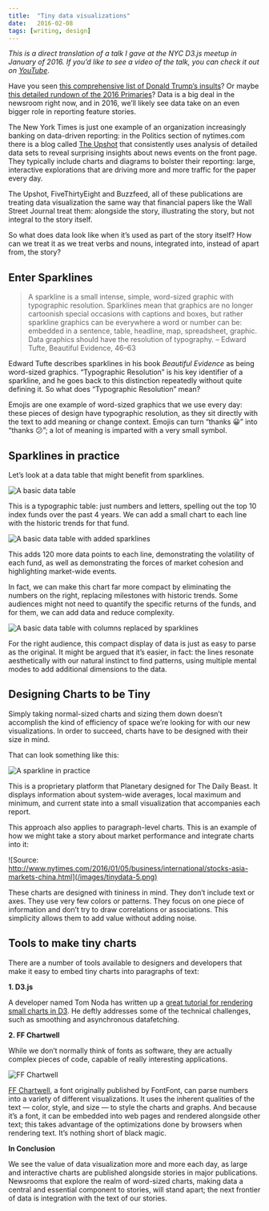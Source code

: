 ```yaml
---
title:  "Tiny data visualizations"
date:   2016-02-08
tags: [writing, design]
---
```


*This is a direct translation of a talk I gave at the NYC D3.js meetup in January of 2016. If you’d like to see a video of the talk, you can check it out on [YouTube](https://www.youtube.com/watch?v=Gtlb8VIszrU)*.

Have you seen [this comprehensive list of Donald Trump’s insults](http://www.nytimes.com/interactive/2016/01/28/upshot/donald-trump-twitter-insults.html)? Or maybe [this detailed rundown of the 2016 Primaries](http://projects.fivethirtyeight.com/election-2016/primary-forecast/new-hampshire-republican/)? Data is a big deal in the newsroom right now, and in 2016, we’ll likely see data take on an even bigger role in reporting feature stories.

The New York Times is just one example of an organization increasingly banking on data-driven reporting: in the Politics section of nytimes.com there is a blog called [The Upshot](http://www.nytimes.com/upshot/) that consistently uses analysis of detailed data sets to reveal surprising insights about news events on the front page. They typically include charts and diagrams to bolster their reporting: large, interactive explorations that are driving more and more traffic for the paper every day.

The Upshot, FiveThirtyEight and Buzzfeed, all of these publications are treating data visualization the same way that financial papers like the Wall Street Journal treat them: alongside the story, illustrating the story, but not integral to the story itself.

So what does data look like when it’s used as part of the story itself? How can we treat it as we treat verbs and nouns, integrated into, instead of apart from, the story?

## Enter Sparklines

> A sparkline is a small intense, simple, word-sized graphic with typographic resolution. Sparklines mean that graphics are no longer cartoonish special occasions with captions and boxes, but rather sparkline graphics can be everywhere a word or number can be: embedded in a sentence, table, headline, map, spreadsheet, graphic. Data graphics should have the resolution of typography.  – Edward Tufte, Beautiful Evidence, 46–63

Edward Tufte describes sparklines in his book *Beautiful Evidence* as being word-sized graphics. “Typographic Resolution” is his key identifier of a sparkline, and he goes back to this distinction repeatedly without quite defining it. So what does “Typographic Resolution” mean?

Emojis are one example of word-sized graphics that we use every day: these pieces of design have typographic resolution, as they sit directly with the text to add meaning or change context. Emojis can turn “thanks 😀” into “thanks 😕”; a lot of meaning is imparted with a very small symbol.

## Sparklines in practice

Let’s look at a data table that might benefit from sparklines.

![A basic data table](/images/tinydata-1.png)

This is a typographic table: just numbers and letters, spelling out the top 10 index funds over the past 4 years. We can add a small chart to each line with the historic trends for that fund.

![A basic data table with added sparklines](/images/tinydata-2.png)

This adds 120 more data points to each line, demonstrating the volatility of each fund, as well as demonstrating the forces of market cohesion and highlighting market-wide events.

In fact, we can make this chart far more compact by eliminating the numbers on the right, replacing milestones with historic trends. Some audiences might not need to quantify the specific returns of the funds, and for them, we can add data and reduce complexity.

![A basic data table with columns replaced by sparklines](/images/tinydata-3.png)

For the right audience, this compact display of data is just as easy to parse as the original. It might be argued that it’s easier, in fact: the lines resonate aesthetically with our natural instinct to find patterns, using multiple mental modes to add additional dimensions to the data.

## Designing Charts to be Tiny

Simply taking normal-sized charts and sizing them down doesn’t accomplish the kind of efficiency of space we’re looking for with our new visualizations. In order to succeed, charts have to be designed with their size in mind.

That can look something like this:

![A sparkline in practice](/images/tinydata-4.png)

This is a proprietary platform that Planetary designed for The Daily Beast. It displays information about system-wide averages, local maximum and minimum, and current state into a small visualization that accompanies each report.

This approach also applies to paragraph-level charts. This is an example of how we might take a story about market performance and integrate charts into it:

![Source: http://www.nytimes.com/2016/01/05/business/international/stocks-asia-markets-china.html](/images/tinydata-5.png)

These charts are designed with tininess in mind. They don’t include text or axes. They use very few colors or patterns. They focus on one piece of information and don’t try to draw correlations or associations. This simplicity allows them to add value without adding noise.

## Tools to make tiny charts

There are a number of tools available to designers and developers that make it easy to embed tiny charts into paragraphs of text:

**1. D3.js**

A developer named Tom Noda has written up a [great tutorial for rendering small charts in D3](http://www.tnoda.com/blog/2013-12-19). He deftly addresses some of the technical challenges, such as smoothing and asynchronous datafetching.

**2. FF Chartwell**

While we don’t normally think of fonts as software, they are actually complex pieces of code, capable of really interesting applications.

![FF Chartwell](/images/tinydata-6.png)

[FF Chartwell](https://www.fontshop.com/families/ff-chartwell), a font originally published by FontFont, can parse numbers into a variety of different visualizations. It uses the inherent qualities of the text — color, style, and size — to style the charts and graphs. And because it’s a font, it can be embedded into web pages and rendered alongside other text; this takes advantage of the optimizations done by browsers when rendering text. It’s nothing short of black magic.

**In Conclusion**

We see the value of data visualization more and more each day, as large and interactive charts are published alongside stories in major publications. Newsrooms that explore the realm of word-sized charts, making data a central and essential component to stories, will stand apart; the next frontier of data is integration with the text of our stories.
